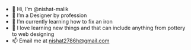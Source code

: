 - 👋 Hi, I’m @nishat-malik
- 👀 I’m a Designer by profession
- 🌱 I’m currently learning how to fix an iron
- 💞️ I love learning new things and that can include anything from pottery to web designing
- 📫 Email me at nishat2786h@gmail.com

<!---
nishat-malik/nishat-malik is a ✨ special ✨ repository because its `README.md` (this file) appears on your GitHub profile.
You can click the Preview link to take a look at your changes.
--->
